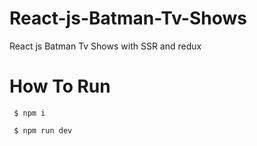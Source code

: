# React-js-Batman-Tv-Shows
React js Batman Tv Shows with SSR and redux

# How To Run
   	
	 $ npm i 

	 $ npm run dev 


